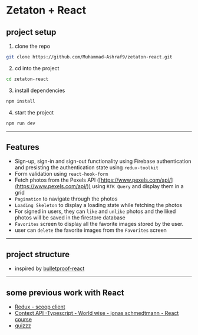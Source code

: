 # Zetaton + React

## project setup

1.  clone the repo

```bash
git clone https://github.com/Muhammad-Ashraf9/zetaton-react.git
```

2.  cd into the project

```bash
cd zetaton-react
```

3.  install dependencies

```bash
npm install
```

4.  start the project

```bash
npm run dev
```

---

## Features

- Sign-up, sign-in and sign-out functionality using Firebase authentication and presisting the authentication state using `redux-toolkit`
- Form validation using `react-hook-form`
- Fetch photos from the Pexels API ([https://www.pexels.com/api/](https://www.pexels.com/api/)) using `RTK Query` and display them in a grid
- `Pagination` to navigate through the photos
- `Loading Skeleton` to display a loading state while fetching the photos
- For signed in users, they can `like` and `unlike` photos and the liked photos will be saved in the firestore database
- `Favorites` screen to display all the favorite images stored by the user.
- user can `delete` the favorite images from the `Favorites` screen

---

## project structure

- inspired by [bulletproof-react](https://github.com/alan2207/bulletproof-react/blob/master/docs/project-structure.md)

---

## some previous work with React

- [Redux - scoop client](https://github.com/Muhammad-Ashraf9/scoop-client)
- [Context API -Typescript - World wise - jonas schmedtmann - React course](https://github.com/Muhammad-Ashraf9/world-wise)
- [quizzz](https://github.com/Muhammad-Ashraf9/quizzz)
